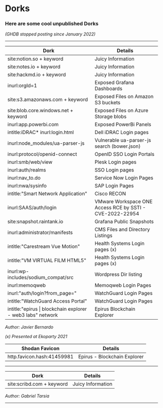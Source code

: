 # Dorks
### Here are some cool unpublished Dorks 
*(GHDB stopped posting since January 2022)*

------------------------------------------------------------------------------

| Dork          | Details       |
| ------------- |-------------|
| site:notion.so + keyword    | Juicy Information |
| site:notes.io + keyword     | Juicy Information |
| site:hackmd.io + keyword    | Juicy Information |
| inurl:orgId=1  | Exposed Grafana Dashboards |
| site:s3.amazonaws.com + keyword   | Exposed Files on Amazon S3 buckets |
| site:blob.core.windows.net + keyword   | Exposed Files on Azure Storage blobs |
| inurl:app.powerbi.com   | Exposed PowerBi Panels |
| intitle:iDRAC* inurl:login.html    | Dell iDRAC Login pages |
| inurl:node_modules/ua-parser-js    | Vulnerable ua-parser-js search (bower.json) |
| inurl:protocol/openid-connect      | OpenID SSO Login Portals |
| inurl:smb/web/view   | Plesk Login pages |
| inurl:auth/realms   | SSO Login pages |
| inurl:nav_to.do  | Service Now Login Pages |
| inurl:nwa/sysinfo  | SAP Login Pages |
| intitle:"Smart Network Application"  | Cisco RECON |
| inurl:SAAS/auth/login | VMware Workspace ONE Access RCE by SSTI - CVE-2022-22954  |
| site:snapshot.raintank.io | Grafana Public Snapshots |
| inurl:administrator/manifests | CMS Files and Directory Listings |
| intitle:"Carestream Vue Motion" | Health Systems Login pages (x) |
| intitle:"VM VIRTUAL FILM HTML5" | Health Systems Login pages (x) |
| inurl:wp-includes/sodium_compat/src | Wordpress Dir listing |
| inurl:memoqweb | Memoqweb Login Pages |
| inurl:"auth/login?from_page=" | WatchGuard Login Pages |
| intitle:"WatchGuard Access Portal" | WatchGuard Login Pages |
| intitle:"epirus \| blockchain explorer - web3 labs" network | Epirus Blockchain Explorer | (http.favicon.hash:41459981)

*Author: Javier Bernardo*

*(x) Presented at Ekoparty 2021* 

| Shodan Favicon| Details       |
| ------------- |-------------|
| http.favicon.hash:41459981 | Epirus - Blockchain Explorer |

------------------------------------------------------------------------------


| Dork          | Details       |
| ------------- |-------------|
| site:scribd.com + keyword    | Juicy Information |

*Author: Gabriel Tarsia*

------------------------------------------------------------------------------

